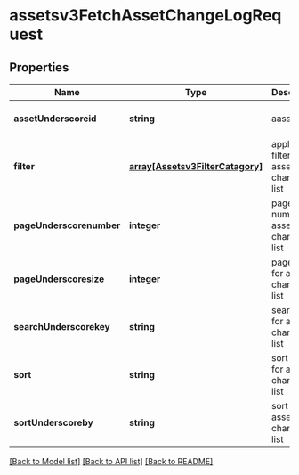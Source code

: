 # assetsv3FetchAssetChangeLogRequest

## Properties
Name | Type | Description | Notes
------------ | ------------- | ------------- | -------------
**assetUnderscoreid** | **string** | aasset id | [optional] [default to null]
**filter** | [**array[Assetsv3FilterCatagory]**](Assetsv3FilterCatagory.md) | applied filter list for asset change log list | [optional] [default to null]
**pageUnderscorenumber** | **integer** | page number for asset change log list | [optional] [default to null]
**pageUnderscoresize** | **integer** | page size for asset change log list | [optional] [default to null]
**searchUnderscorekey** | **string** | search key for asset change log list | [optional] [default to null]
**sort** | **string** | sort order for asset change log list | [optional] [default to null]
**sortUnderscoreby** | **string** | sort key for asset change log list | [optional] [default to null]

[[Back to Model list]](../README.md#documentation-for-models) [[Back to API list]](../README.md#documentation-for-api-endpoints) [[Back to README]](../README.md)


